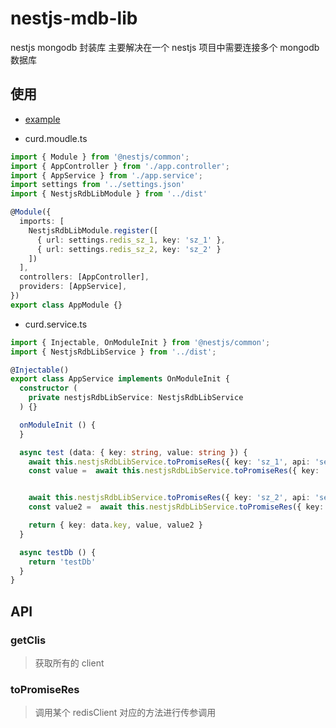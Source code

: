 # nestjs-mdb-lib
nestjs mongodb 封装库
主要解决在一个 nestjs 项目中需要连接多个 mongodb 数据库

## 使用
- [example](https://github.com/jamesjianpeng/nestjs-mdb-lib/tree/master/example/test)

- curd.moudle.ts

```typescript
import { Module } from '@nestjs/common';
import { AppController } from './app.controller';
import { AppService } from './app.service';
import settings from '../settings.json'
import { NestjsRdbLibModule } from '../dist'

@Module({
  imports: [
    NestjsRdbLibModule.register([
      { url: settings.redis_sz_1, key: 'sz_1' },
      { url: settings.redis_sz_2, key: 'sz_2' }
    ])
  ],
  controllers: [AppController],
  providers: [AppService],
})
export class AppModule {}

```

- curd.service.ts

```typescript
import { Injectable, OnModuleInit } from '@nestjs/common';
import { NestjsRdbLibService } from '../dist';

@Injectable()
export class AppService implements OnModuleInit {
  constructor (
    private nestjsRdbLibService: NestjsRdbLibService
  ) {}

  onModuleInit () {
  }

  async test (data: { key: string, value: string }) {
    await this.nestjsRdbLibService.toPromiseRes({ key: 'sz_1', api: 'set', opt: [data.key, data.value] })
    const value =  await this.nestjsRdbLibService.toPromiseRes({ key: 'sz_1', api: 'get', opt: [data.key] })


    await this.nestjsRdbLibService.toPromiseRes({ key: 'sz_2', api: 'set', opt: [data.key, data.value] })
    const value2 =  await this.nestjsRdbLibService.toPromiseRes({ key: 'sz_2', api: 'get', opt: [data.key] })

    return { key: data.key, value, value2 }
  }

  async testDb () {
    return 'testDb'
  }
}

```

## API
### getClis

> 获取所有的 client

### toPromiseRes

> 调用某个 redisClient 对应的方法进行传参调用
